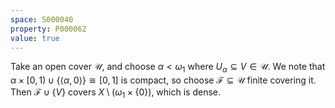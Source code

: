 ```yaml
---
space: S000040
property: P000062
value: true
---
```


Take an open cover $\mathcal U$, and choose $\alpha<\omega_1$ where $U_\alpha\subseteq V\in \mathcal U$. 
We note that $\alpha\times [0,1)\cup\{\langle \alpha,0\rangle\}\cong[0,1]$ is compact, so choose 
$\mathcal F\subseteq\mathcal U$ finite covering it. Then $\mathcal F\cup\{V\}$ covers 
$X\setminus(\omega_1 \times \{0\})$, which is dense.
